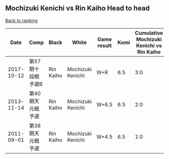 ## Mochizuki Kenichi vs Rin Kaiho Head to head

[Back to ranking](../../index.md)




| **Date** | **Comp** | **Black** | **White** | **Game result** | **Komi** | **Cumulative Mochizuki Kenichi vs Rin Kaiho** | **Mochizuki Kenichi streak** | **Rin Kaiho streak** | 
| --- | --- | --- | --- | --- | --- | --- | --- | --- |
| 2017-10-12 | 第57期十段戦予選B | Rin Kaiho | Mochizuki Kenichi | W+R | 6.5 | 3:0 | 3 | 0 | 
| 2013-11-14 | 第40期天元戦予選 | Rin Kaiho | Mochizuki Kenichi | W+6.5 | 6.5 | 2:0 | 2 | 0 | 
| 2011-09-01 | 第38期天元戦予選 | Rin Kaiho | Mochizuki Kenichi | W+4.5 | 6.5 | 1:0 | 1 | 0 |




